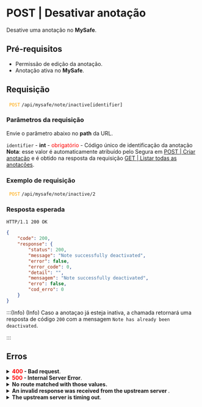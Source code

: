 # POST | Desativar anotação

Desative uma anotação no **MySafe**.

## Pré-requisitos
* Permissão de edição da anotação.
* Anotação ativa no **MySafe**.

## Requisição

 <code><span style="color:orange"> POST</code></span> `/api/mysafe/note/inactive[identifier]`

### Parâmetros da requisição

Envie o parâmetro abaixo no <b>path</b> da URL.

<summary><code>identifier</code> - <b>int</b> - <span style="color:red">obrigatório</span> - Código único de identificação da anotação</summary>
<b>Nota</b>: esse valor é automaticamente atribuído pelo Segura em <a href="/v4/docs/pt/api-post-create-note">POST | Criar anotação</a> e é obtido na resposta da requisição <a href="/v4/docs/pt/api-get-list-all-notes">GET | Listar todas as anotações</a>.

 ### Exemplo de requisição

<code><span style="color:orange"> POST</code></span> `/api/mysafe/note/inactive/2`

### Resposta esperada

`HTTP/1.1 200 OK`

 
```json
{
    "code": 200,
    "response": {
        "status": 200,
        "message": "Note successfully deactivated",
        "error": false,
        "error_code": 0,
        "detail": "",
        "mensagem": "Note successfully deactivated",
        "erro": false,
        "cod_erro": 0
    }
}
```
:::(Info) (Info)
Caso a anotaçao já esteja inativa, a chamada retornará uma resposta de código `200` com a mensagem `Note has already been deactivated`.

:::

 ## Erros
 
<details>
<summary><b><span style="color:red">400</span> - Bad request</b>.</summary>

***
    
<b>Mensagem: "1006 User does not have access"</b><br>

<p><b>Possível causa</b>: usuário não possui acesso a essa anotação.<br>
    
 ***    
<b>Mensagem: "1010: Unexpected identifier type"</b><br>

<p><b>Possível causa</b>: URL não reconhecida.<br>
 <b>Solução</b>: verIfique a URL e envie a requisição novamente .</p>
          
    
 ***
</details>
<details>
<summary><b><span style="color:red">500</span> - Internal Server Error</b>.</summary>

***
    
<b>Mensagem: "Unexpected error."</b><br>

<p><b>Possível causa</b>: o erro está no servidor Segura.<br>
        
<b>Solução</b>: contate o time de suporte para mais informações.</p>
    
 ***
 </details>
 
 <details>
    <summary><b>No route matched with those values.</b></summary>

 ***
    
<b>Mensagem: "No route matched with those values."</b>
<p><b>Possíveis causas</b>: falha na autenticação da sua aplicação com o servidor Segura ou URL incorreta.<br>
        
<b>Solução</b>: verifique os parâmetros de autenticação como <code>Access Token URL</code>, <code>Client ID</code> e  <code>Client Secret</code> e solicite um novo token de acesso ou verifique e corrija a URL.
* * *
</details>
     
<details>
<summary><b>An invalid response was received from the upstream server
</b>.</summary>

*** 
   
<b>Mensagem: "An invalid response was received from the a seupstream server</b>
    
<p><b>Possível causa</b>: o servidor upstream pode estar demorando muito para responder, levando a um erro de timeout que é interpretado como uma resposta inválida pelo servidor proxy/gateway.<br>
        
<b>Solução</b>: verifique a conectividade entre a origem da requisição e o servidor Segura.</p>
***
</details>
     
   

<details>
<summary><b>The upstream server is timing out</b>.</summary>

*** 
    
<b>Mensagem: "An invalid response was received from the upstream server"</b>
    
<p><b>Possível causa</b>: o tempo da requisição se esgotou.
        
<b>Solução</b>: verifique a conectividade entre a origem da requisição e o servidor Segura.</p>
* * *
</details>
     